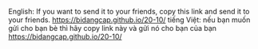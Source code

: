 English: If you want to send it to your friends, copy this link and send it to your friends. https://bidangcap.github.io/20-10/
tiếng Việt: nếu bạn muốn gửi cho bạn bè thì hãy copy link này và gửi nó cho bạn của bạn https://bidangcap.github.io/20-10/

